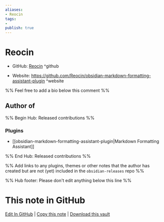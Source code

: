 ```yaml
---
aliases:
- Reocin
tags:
- 
publish: true
---
```


# Reocin

- GitHub: [Reocin](https://github.com/Reocin/) ^github
<!-- - Discord: `@` ^discord-->
- Website: <https://github.com/Reocin/obsidian-markdown-formatting-assistant-plugin> ^website
<!-- - [[Publish sites|Publish site]]: ^publish-->

%% Feel free to add a bio below this comment %%


## Author of

%% Begin Hub: Released contributions %%
### Plugins
- [[obsidian-markdown-formatting-assistant-plugin|Markdown Formatting Assistant]]

%% End Hub: Released contributions %%

%% Add links to any plugins, themes or other notes that the author has created but are not (yet) included in the `obsidian-releases` repo %%

<!--
### Unlisted plugins
-->

<!--
### Others
-->

<!--
## Sponsor this author

- [[GitHub sponsors]]: [Sponsor @Reocin on GitHub Sponsors](https://github.com/sponsors/Reocin) ^github-sponsor
- [[Buy me a coffee]]: ^buy-me-a-coffee
- [[PayPal]]: ^paypal
- [[Patreon]]: ^patreon

-->

<!--
## Follow this author

- [[YouTube Channels|On YouTube]]: ^youtube
- Twitter: ^twitter
- ...
-->

%% Hub footer: Please don't edit anything below this line %%

# This note in GitHub

<span class="git-footer">[Edit In GitHub](https://github.dev/obsidian-community/obsidian-hub/blob/main/01%20-%20Community/People/Reocin.md "git-hub-edit-note") | [Copy this note](https://raw.githubusercontent.com/obsidian-community/obsidian-hub/main/01%20-%20Community/People/Reocin.md "git-hub-copy-note") | [Download this vault](https://github.com/obsidian-community/obsidian-hub/archive/refs/heads/main.zip "git-hub-download-vault") </span>
